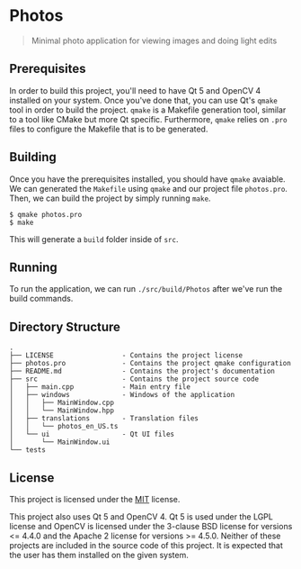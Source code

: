 # Photos

> Minimal photo application for viewing images and doing light edits

## Prerequisites

In order to build this project, you'll need to have Qt 5 and OpenCV 4
installed on your system. Once you've done that, you can use Qt's `qmake`
tool in order to build the project. `qmake` is a Makefile generation tool,
similar to a tool like CMake but more Qt specific. Furthermore, `qmake` relies
on `.pro` files to configure the Makefile that is to be generated.

## Building

Once you have the prerequisites installed, you should have `qmake` avaiable.
We can generated the `Makefile` using `qmake` and our project file `photos.pro`.
Then, we can build the project by simply running `make`.

```
$ qmake photos.pro
$ make
```

This will generate a `build` folder inside of `src`.

## Running

To run the application, we can run `./src/build/Photos` after we've run the build commands.

## Directory Structure

```
.
├── LICENSE                 - Contains the project license
├── photos.pro              - Contains the project qmake configuration
├── README.md               - Contains the project's documentation
├── src                     - Contains the project source code
│   ├── main.cpp            - Main entry file
│   ├── windows             - Windows of the application
│   │   ├── MainWindow.cpp
│   │   └── MainWindow.hpp
│   ├── translations        - Translation files
│   │   └── photos_en_US.ts
│   └── ui                  - Qt UI files
│       └── MainWindow.ui
└── tests
```

## License

This project is licensed under the [MIT](./LICENSE) license.

This project also uses Qt 5 and OpenCV 4. Qt 5 is used under the LGPL
license and OpenCV is licensed under the 3-clause BSD license for versions
<= 4.4.0 and the Apache 2 license for versions >= 4.5.0. Neither of these
projects are included in the source code of this project. It is expected
that the user has them installed on the given system.